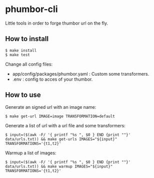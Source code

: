 # phumbor-cli

Little tools in order to forge thumbor url on the fly.

## How to install

```
$ make install
$ make test
```

Change all config files:
* app/config/packages/phumbor.yaml : Custom some transformers.
* .env : config to acces of your thumbor.

## How to use

Generate an signed url with an image name:
```
$ make get-url IMAGE=image TRANSFORMATION=default
```

Generate a list of url with a url file and some transformers:
```
$ input=($(awk -F/ '{ printf "%s ", $0 } END {print ""}' data/urls.txt)) && make get-urls IMAGES="${input}" TRANSFORMATIONS='{t1,t2}'
```

Warmup a list of images:
```
$ input=($(awk -F/ '{ printf "%s ", $0 } END {print ""}' data/urls.txt)) && make warmup IMAGES="${input}" TRANSFORMATIONS='{t1,t2}'
```
